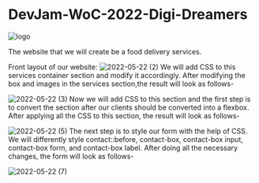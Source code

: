 # DevJam-WoC-2022-Digi-Dreamers
![logo](https://user-images.githubusercontent.com/97392986/169671470-9777c4ec-bb77-4733-8199-4fd7707c4d06.png)

The website that we will create be a food delivery services.

Front layout of our website:
![2022-05-22 (2)](https://user-images.githubusercontent.com/97392986/169671166-88877a0c-e898-4011-abc1-4b9b23e1e578.png)
We will add CSS to this services container section and modify it accordingly. After modifying the box and images in the services section,the result will look as follows-

![2022-05-22 (3)](https://user-images.githubusercontent.com/97392986/169671248-76fac306-1075-4251-9dfd-da1a84a18613.png)
Now we will add CSS to this section and the first step is to convert the section after our clients should be converted into a flexbox. After applying all the CSS to this section, the result will look as follows-

![2022-05-22 (5)](https://user-images.githubusercontent.com/97392986/169671308-ed2020b1-671d-4215-8888-17b788e4c940.png)
The next step is to style our form with the help of CSS. We will differently style contact::before, contact-box, contact-box input, contact-box form, and contact-box label. After doing all the necessary changes, the form will look as follows-

![2022-05-22 (7)](https://user-images.githubusercontent.com/97392986/169671352-778ada6d-08ec-4925-b5e1-77ec1fd13e65.png)
